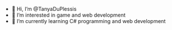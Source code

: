 - 👋 Hi, I’m @TanyaDuPlessis
- 👀 I’m interested in game and web development
- 🌱 I’m currently learning C# programming and web development


<!---
TanyaDuPlessis/TanyaDuPlessis is a ✨ special ✨ repository because its `README.md` (this file) appears on your GitHub profile.
You can click the Preview link to take a look at your changes.
--->
